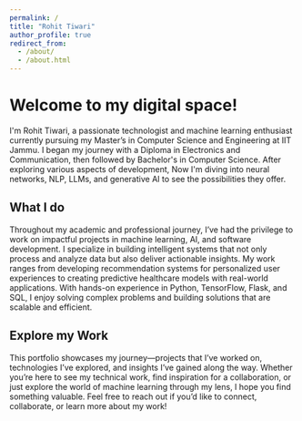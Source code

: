 ```yaml
---
permalink: /
title: "Rohit Tiwari"
author_profile: true
redirect_from: 
  - /about/
  - /about.html
---
```


Welcome to my digital space!
======
I'm Rohit Tiwari, a passionate technologist and machine learning enthusiast currently pursuing my Master’s in Computer Science and Engineering at IIT Jammu. I began my journey with a Diploma in Electronics and Communication, then followed by Bachelor's in Computer Science. After exploring various aspects of development, Now I'm diving into neural networks, NLP, LLMs, and generative AI to see the possibilities they offer.


What I do
------
Throughout my academic and professional journey, I’ve had the privilege to work on impactful projects in machine learning, AI, and software development. I specialize in building intelligent systems that not only process and analyze data but also deliver actionable insights. My work ranges from developing recommendation systems for personalized user experiences to creating predictive healthcare models with real-world applications. With hands-on experience in Python, TensorFlow, Flask, and SQL, I enjoy solving complex problems and building solutions that are scalable and efficient.

Explore my Work  
------
This portfolio showcases my journey—projects that I’ve worked on, technologies I’ve explored, and insights I’ve gained along the way. Whether you’re here to see my technical work, find inspiration for a collaboration, or just explore the world of machine learning through my lens, I hope you find something valuable. Feel free to reach out if you’d like to connect, collaborate, or learn more about my work!
